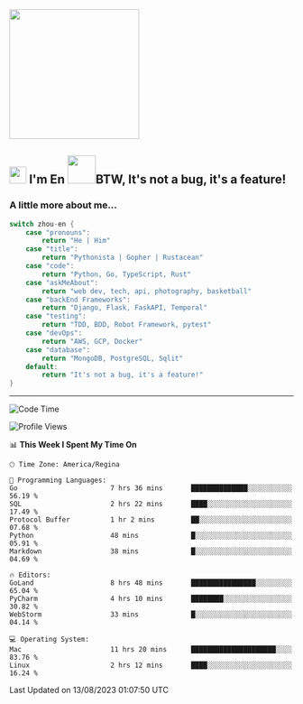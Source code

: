 <img align='center' src="https://media.giphy.com/media/GP1TJJSV4Ys1r64q2A/giphy.gif" width="230">

<h2><img src="https://emojis.slackmojis.com/emojis/images/1531849430/4246/blob-sunglasses.gif?1531849430" width="30"/> I'm En <img src="https://media.giphy.com/media/12oufCB0MyZ1Go/giphy.gif" width="50">BTW, It's not a bug, it's a feature!</h2>


<!-- <img align='right' src="https://media.giphy.com/media/M9gbBd9nbDrOTu1Mqx/giphy.gif" width="230"> -->


### A little more about me... 
<!--
```javascript
const zhou-en = {
    pronouns: "He" | "Him",
    title: "Pythonista" | "Gopher" | "Rustacean",
    code: ["Python", "Go", "Rust", "TypeScript"],
    askMeAbout: ["web dev", "tech", "app dev", "photography"],
    technologies: {
        backEnd: {
            python: ["Django", "Flask", "FaskAPI"],
            go: []
        },
        scraping: ["selenium", "scrapy", "spider"],
        testing: ["Robot Framework"],
        devOps: ["AWS", "Docker", "GCP", "Nginx"],
        databases: ["mongo", "postgresql", "sqlite"],
        misc: ["Firebase", "Heroku"]
    },
    architecture: ["Event Driven Architecture", "Microservices"],
    currentFocus: ["Temporal", "Rust"],
    funFact: "It's not a bug, it's a feature!"
};
```
  -->

```go
switch zhou-en {
    case "pronouns":
        return "He | Him"
    case "title":
        return "Pythonista | Gopher | Rustacean"
    case "code":
        return "Python, Go, TypeScript, Rust"
    case "askMeAbout":
        return "web dev, tech, api, photography, basketball"
    case "backEnd Frameworks":
        return "Django, Flask, FaskAPI, Temporal"
    case "testing":
        return "TDD, BDD, Robot Framework, pytest"
    case "devOps":
        return "AWS, GCP, Docker"
    case "database":
        return "MongoDB, PostgreSQL, Sqlit"
    default:
        return "It's not a bug, it's a feature!"
}
```




---
<!--START_SECTION:waka-->
![Code Time](http://img.shields.io/badge/Code%20Time-871%20hrs%2052%20mins-blue)

![Profile Views](http://img.shields.io/badge/Profile%20Views-0-blue)

📊 **This Week I Spent My Time On** 

```text
🕑︎ Time Zone: America/Regina

💬 Programming Languages: 
Go                       7 hrs 36 mins       ██████████████░░░░░░░░░░░   56.19 % 
SQL                      2 hrs 22 mins       ████░░░░░░░░░░░░░░░░░░░░░   17.49 % 
Protocol Buffer          1 hr 2 mins         ██░░░░░░░░░░░░░░░░░░░░░░░   07.68 % 
Python                   48 mins             █░░░░░░░░░░░░░░░░░░░░░░░░   05.91 % 
Markdown                 38 mins             █░░░░░░░░░░░░░░░░░░░░░░░░   04.69 % 

🔥 Editors: 
GoLand                   8 hrs 48 mins       ████████████████░░░░░░░░░   65.04 % 
PyCharm                  4 hrs 10 mins       ████████░░░░░░░░░░░░░░░░░   30.82 % 
WebStorm                 33 mins             █░░░░░░░░░░░░░░░░░░░░░░░░   04.14 % 

💻 Operating System: 
Mac                      11 hrs 20 mins      █████████████████████░░░░   83.76 % 
Linux                    2 hrs 12 mins       ████░░░░░░░░░░░░░░░░░░░░░   16.24 % 
```


 Last Updated on 13/08/2023 01:07:50 UTC
<!--END_SECTION:waka-->
